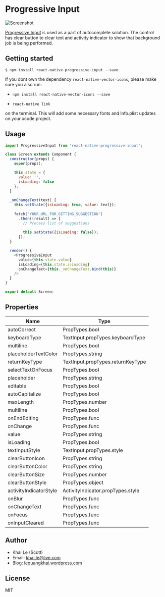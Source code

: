 
# Progressive Input
![Screenshot](https://github.com/khaiql/react-native-progressive-input/blob/master/screenshot.gif)

[Progressive Input](https://github.com/khaiql/react-native-progressive-input) is used as a part of autocomplete solution. The control has clear button to clear text and activity indicator to show that background job is being performed.

## Getting started

`$ npm install react-native-progressive-input --save`

If you dont own the dependency `react-native-vector-icons`, please make sure you also run: 

* `npm install react-native-vector-icons --save`

* `react-native link`

on the terminal. This will add some necessary fonts and Info.plist updates on your xcode project.

## Usage
```javascript
import ProgressiveInput from 'react-native-progressive-input';

class Screen extends Component {
  constructor(props) {
    super(props);

    this.state = {
      value: '',
      isLoading: false
    };
  }
  
  _onChangeText(text) {
    this.setState({isLoading: true, value: text});
    
    fetch("YOUR_URL_FOR_GETTING_SUGGESTION")
      .then((result) => {
        // Process list of suggestions
        
        this.setState({isLoading: false});
      });
  }

  render() {
    <ProgressiveInput
      value={this.state.value}
      isLoading={this.state.isLoading}
      onChangeText={this._onChangeText.bind(this)}
    />
  }
}

export default Screen;
```

## Properties

| Name                   | Type                              |
|------------------------|-----------------------------------|
| autoCorrect            | PropTypes.bool                    |
| keyboardType           | TextInput.propTypes.keyboardType  |
| multiline              | PropTypes.bool                    |
| placeholderTextColor   | PropTypes.string                  |
| returnKeyType          | TextInput.propTypes.returnKeyType |
| selectTextOnFocus      | PropTypes.bool                    |
| placeholder            | PropTypes.string                  |
| editable               | PropTypes.bool                    |
| autoCapitalize         | PropTypes.bool                    |
| maxLength              | PropTypes.number                  |
| multiline              | PropTypes.bool                    |
| onEndEditing           | PropTypes.func                    |
| onChange               | PropTypes.func                    |
| value                  | PropTypes.string                  |
| isLoading              | PropTypes.bool                    |
| textInputStyle         | TextInput.propTypes.style         |
| clearButtonIcon        | PropTypes.string                  |
| clearButtonColor       | PropTypes.string                  |
| clearButtonSize        | PropTypes.number                  |
| clearButtonStyle       | PropTypes.object                  |
| activityIndicatorStyle | ActivityIndicator.propTypes.style |
| onBlur                 | PropTypes.func                    |
| onChangeText           | PropTypes.func                    |
| onFocus                | PropTypes.func                    |
| onInputCleared         | PropTypes.func                    |

## Author
- Khai Le (Scott)
- Email: khai.le@live.com
- Blog: [lequangkhai.wordpress.com](https://lequangkhai.wordpress.com)

## License
MIT
